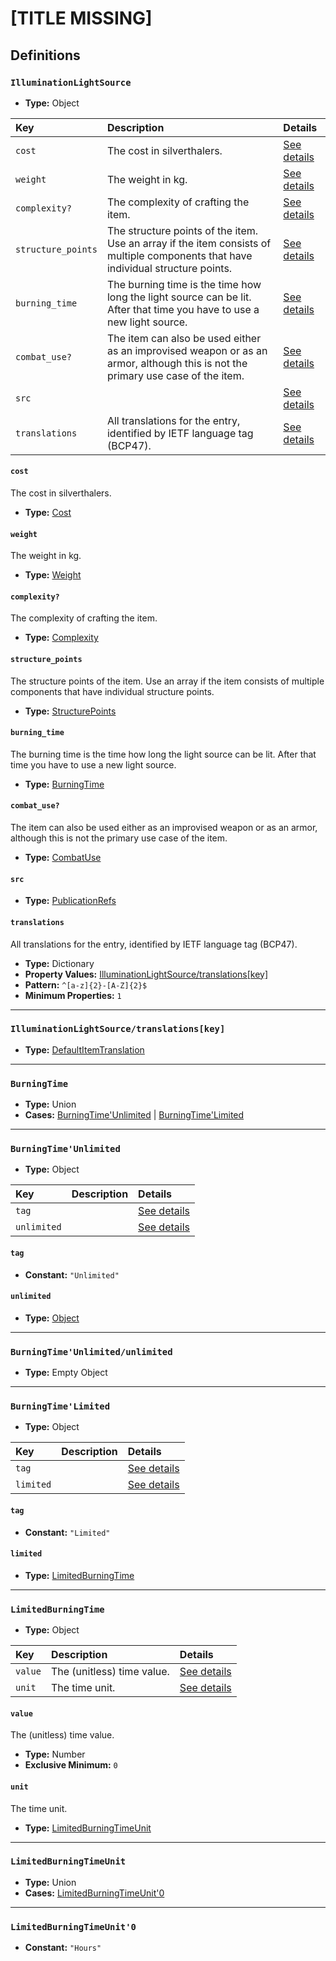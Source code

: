 # [TITLE MISSING]

## Definitions

### <a name="IlluminationLightSource"></a> `IlluminationLightSource`

- **Type:** Object

Key | Description | Details
:-- | :-- | :--
`cost` | The cost in silverthalers. | <a href="#IlluminationLightSource/cost">See details</a>
`weight` | The weight in kg. | <a href="#IlluminationLightSource/weight">See details</a>
`complexity?` | The complexity of crafting the item. | <a href="#IlluminationLightSource/complexity">See details</a>
`structure_points` | The structure points of the item. Use an array if the item consists of multiple components that have individual structure points. | <a href="#IlluminationLightSource/structure_points">See details</a>
`burning_time` | The burning time is the time how long the light source can be lit. After that time you have to use a new light source. | <a href="#IlluminationLightSource/burning_time">See details</a>
`combat_use?` | The item can also be used either as an improvised weapon or as an armor, although this is not the primary use case of the item. | <a href="#IlluminationLightSource/combat_use">See details</a>
`src` |  | <a href="#IlluminationLightSource/src">See details</a>
`translations` | All translations for the entry, identified by IETF language tag (BCP47). | <a href="#IlluminationLightSource/translations">See details</a>

#### <a name="IlluminationLightSource/cost"></a> `cost`

The cost in silverthalers.

- **Type:** <a href="./_Item.md#Cost">Cost</a>

#### <a name="IlluminationLightSource/weight"></a> `weight`

The weight in kg.

- **Type:** <a href="./_Item.md#Weight">Weight</a>

#### <a name="IlluminationLightSource/complexity"></a> `complexity?`

The complexity of crafting the item.

- **Type:** <a href="./_Item.md#Complexity">Complexity</a>

#### <a name="IlluminationLightSource/structure_points"></a> `structure_points`

The structure points of the item. Use an array if the item consists of
multiple components that have individual structure points.

- **Type:** <a href="./_Item.md#StructurePoints">StructurePoints</a>

#### <a name="IlluminationLightSource/burning_time"></a> `burning_time`

The burning time is the time how long the light source can be lit. After
that time you have to use a new light source.

- **Type:** <a href="#BurningTime">BurningTime</a>

#### <a name="IlluminationLightSource/combat_use"></a> `combat_use?`

The item can also be used either as an improvised weapon or as an armor,
although this is not the primary use case of the item.

- **Type:** <a href="./_Item.md#CombatUse">CombatUse</a>

#### <a name="IlluminationLightSource/src"></a> `src`

- **Type:** <a href="../../source/_PublicationRef.md#PublicationRefs">PublicationRefs</a>

#### <a name="IlluminationLightSource/translations"></a> `translations`

All translations for the entry, identified by IETF language tag (BCP47).

- **Type:** Dictionary
- **Property Values:** <a href="#IlluminationLightSource/translations[key]">IlluminationLightSource/translations[key]</a>
- **Pattern:** `^[a-z]{2}-[A-Z]{2}$`
- **Minimum Properties:** `1`

---

### <a name="IlluminationLightSource/translations[key]"></a> `IlluminationLightSource/translations[key]`

- **Type:** <a href="./_Item.md#DefaultItemTranslation">DefaultItemTranslation</a>

---

### <a name="BurningTime"></a> `BurningTime`

- **Type:** Union
- **Cases:** <a href="#BurningTime'Unlimited">BurningTime'Unlimited</a> | <a href="#BurningTime'Limited">BurningTime'Limited</a>

---

### <a name="BurningTime'Unlimited"></a> `BurningTime'Unlimited`

- **Type:** Object

Key | Description | Details
:-- | :-- | :--
`tag` |  | <a href="#BurningTime'Unlimited/tag">See details</a>
`unlimited` |  | <a href="#BurningTime'Unlimited/unlimited">See details</a>

#### <a name="BurningTime'Unlimited/tag"></a> `tag`

- **Constant:** `"Unlimited"`

#### <a name="BurningTime'Unlimited/unlimited"></a> `unlimited`

- **Type:** <a href="#BurningTime'Unlimited/unlimited">Object</a>

---

### <a name="BurningTime'Unlimited/unlimited"></a> `BurningTime'Unlimited/unlimited`

- **Type:** Empty Object

---

### <a name="BurningTime'Limited"></a> `BurningTime'Limited`

- **Type:** Object

Key | Description | Details
:-- | :-- | :--
`tag` |  | <a href="#BurningTime'Limited/tag">See details</a>
`limited` |  | <a href="#BurningTime'Limited/limited">See details</a>

#### <a name="BurningTime'Limited/tag"></a> `tag`

- **Constant:** `"Limited"`

#### <a name="BurningTime'Limited/limited"></a> `limited`

- **Type:** <a href="#LimitedBurningTime">LimitedBurningTime</a>

---

### <a name="LimitedBurningTime"></a> `LimitedBurningTime`

- **Type:** Object

Key | Description | Details
:-- | :-- | :--
`value` | The (unitless) time value. | <a href="#LimitedBurningTime/value">See details</a>
`unit` | The time unit. | <a href="#LimitedBurningTime/unit">See details</a>

#### <a name="LimitedBurningTime/value"></a> `value`

The (unitless) time value.

- **Type:** Number
- **Exclusive Minimum:** `0`

#### <a name="LimitedBurningTime/unit"></a> `unit`

The time unit.

- **Type:** <a href="#LimitedBurningTimeUnit">LimitedBurningTimeUnit</a>

---

### <a name="LimitedBurningTimeUnit"></a> `LimitedBurningTimeUnit`

- **Type:** Union
- **Cases:** <a href="#LimitedBurningTimeUnit'0">LimitedBurningTimeUnit'0</a>

---

### <a name="LimitedBurningTimeUnit'0"></a> `LimitedBurningTimeUnit'0`

- **Constant:** `"Hours"`

